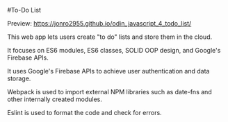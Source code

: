 #To-Do List

Preview: https://jonro2955.github.io/odin_javascript_4_todo_list/

This web app lets users create "to do" lists and store them in the cloud.

It focuses on ES6 modules, ES6 classes, SOLID OOP design, and Google's Firebase APIs. 

It uses Google's Firebase APIs to achieve user authentication and data storage.

Webpack is used to import external NPM libraries such as date-fns and other internally created modules.

Eslint is used to format the code and check for errors. 